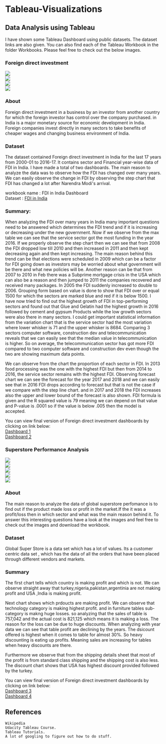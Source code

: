# Tableau-Visualizations

## Data Analysis using Tableau


I have shown some Tableau Dashboard using public datasets. The dataset links are also given. You can also find each of the Tableau Workbook in the folder Workbooks. Please feel free to check out the below images. 

### Foreign direct investment

![](images/pic3.png)<br/>
![](images/pic5.png)<br/>
![](images/pic6.png)<br/>
![](images/pic7.png)<br/>


### About
Foreign direct investment in a business by an investor from another country for which the foreign investor has control over the company purchased.  in India is a major monetary source for economic development in India. Foreign companies invest directly in many sectors to take benefits of cheaper wages and changing business environment of India. 

### Dataset
The dataset contained Foreign direct investment in India for the last 17 years from 2000-01 to 2016-17. It contains sector and Financial year-wise data of FDI in India. I have made a total of two dashboards. The main reason to analyze the data was to observe how the FDI has changed over many years. We can easily observe the change in FDI by observing the step chart that FDI has changed a lot after Narendra Modi's arrival. 

workbook name : FDI in India Dashboard<br/>
Dataset : [FDI in India](https://www.kaggle.com/rajanand/fdi-in-india)

### Summary:
When analyzing the FDI over many years in India many important questions need to be answered which determines the FDI trend and if it is increasing or decreasing under the new government. Now if we observe from the max table we can see that the service sector got the most funding in the year 2016. If we properly observe the step chart then we can see that from 2008 the FDI dropped low till 2010 and then increased in 2011 and then kept decreasing again and then kept increasing.
The main reason behind this trend can be that elections were scheduled in 2009 which can be a factor for FDI going down as investors may be worried about what government will be there and what new policies will be. Another reason can be that from 2007 to 2010 in Feb there was a Subprime mortgage crisis in the USA  which can also be a reason and then jumped to 2011 the companies recovered and
received many packages. In 2005 the FDI suddenly increased to double to 2006.
Grouping form based on value is done to show that FDI over or equal 1500 for which the sectors are marked blue and red if it is below 1500.
I have now tried to find out the highest growth of FDI in top-performing sectors and found out that Glue and Gelatin had the highest growth in 2016 followed by cement and gypsum Products while the low growth sectors were also there in many sectors. I could get important statistical information from the variation chart that is the service sector had the most variation where lower whisker is 71 and the upper whisker is 8684. Comparing 3 sectors computer software, construction dev and telecommunication reveals that we can easily see that the median value in telecommunication is higher. So on average, the telecommunication sector has got more FDI compared to two computer software and construction dev even though the two are showing maximum data points.

We can observe from the chart the proportion of each sector in FDI. In 2013 food processing was the one with the highest FDI
but then from 2014 to 2016, the service sector remains with the highest FDI. Observing forecast chart we can see the forecast for the year 2017 and 2018 and we can easily see that in 2016 FDI drops according to forecast but that is not the case if we compare with the step line chart. and in 2017 and 2018 the FDI increases also
the upper and lower bound of the forecast is also shown. FDI formula is given and the R squared value is 79 meaning we can depend on that value and P-value is .0001 so if the value is below .005 then the model is accepted.

You can view final version of Foreign direct investment dashboards by clicking on link below:<br/>
[Dashboard 1](https://public.tableau.com/profile/smit106059#!/vizhome/ForeigndirectinvestmentDashboard1/Dashboard1)<br/>
[Dashboard 2](https://public.tableau.com/profile/smit106059#!/vizhome/ForeigndirectinvestmentDashboard2/Dashboard2)



### Superstore Performance Analysis
![](images/gsp_pic_1.png)<br/>
![](images/gsp_pic_2.png)<br/>
![](images/gsp_pic_3.png)<br/>
![](images/gsp_pic_4.png)<br/>
![](images/gsp_pic_5.png)<br/>




### About
The main reason to analyze the data of global superstore perfomance is to find out if the product made loss or profit in the market.If the it was a profit/loss then in which sector and what was the main reason behind it. To answer this interesting questions have a look at the images and feel free to check out the  images and download the workbook.



### Dataset
Global Super Store is a data set which has a lot of values. Its a customer centric data set , which has the data of all the orders that have been placed through different vendors and markets.

### Summary
The first chart tells which country is making profit and which is not. We can observe straight away that turkey,nigeria,pakistan,argentinia are not making profit and USA ,India is making profit.

Next chart shows which prdoucts are making profit. We can observe that technology category is making highest profit.
and in furniture tables sub-category is makng huge losses.
so analyzing that the sales of table is 757,042 and the actual cost is 821,125 which means it is making a loss.
The reason for the loss can be due to huge discounts.
When analyzing with year data we can see that table profit are declining by the years. The dsicount offered is highest
when it comes to table for almost 30%. So heavy discounting is eating up profits. Meaning sales are increasing for tables when heavy discounts are there.
 
Furthermore we observe that from the shipping details sheet that most of the profit is from standard class shipping and the shipping cost is also less.
The discount chart shows that USA has highest discount provided followed by the turkey.


You can view final version of Foreign direct investment dashboards by clicking on link below:<br/>
[Dashboard 3](https://public.tableau.com/profile/smit106059#!/vizhome/GlobalPerfomanceDashboard3/GlobalPerfomance)<br/>
[Dashboard 4](https://public.tableau.com/profile/smit106059#!/vizhome/ShippingandDiscountdetailsDashboard4/ShippingandDiscount)


## References

    Wikipedia
    Udacity Tableau Course.
    Tableau Tutorials.
    A lot of googling to figure out how to do stuff.

